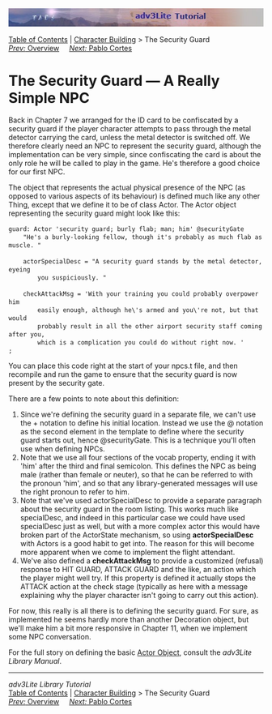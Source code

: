 ---
---
<div class="topbar">

<img src="topbar.jpg" data-border="0" />

</div>

<div class="nav">

<a href="toc.html" class="nav">Table of Contents</a> \|
<a href="character.html" class="nav">Character Building</a> \> The
Security Guard  
<span class="navnp"><a href="npcoverview.html" class="nav"><em>Prev:</em> Overview</a>
    <a href="cortes.html" class="nav"><em>Next:</em> Pablo Cortes</a>    
</span>

</div>

<div class="main">

# The Security Guard — A Really Simple NPC

Back in Chapter 7 we arranged for the ID card to be confiscated by a
security guard if the player character attempts to pass through the
metal detector carrying the card, unless the metal detector is switched
off. We therefore clearly need an NPC to represent the security guard,
although the implementation can be very simple, since confiscating the
card is about the only role he will be called to play in the game. He's
therefore a good choice for our first NPC.

The object that represents the actual physical presence of the NPC (as
opposed to various aspects of its behaviour) is defined much like any
other Thing, except that we define it to be of class Actor. The Actor
object representing the security guard might look like this:

<div class="code">

    guard: Actor 'security guard; burly flab; man; him' @securityGate
        "He's a burly-looking fellow, though it's probably as much flab as muscle. "
        
        actorSpecialDesc = "A security guard stands by the metal detector, eyeing
            you suspiciously. "
        
        checkAttackMsg = 'With your training you could probably overpower him
            easily enough, although he\'s armed and you\'re not, but that would
            probably result in all the other airport security staff coming after you,
            which is a complication you could do without right now. '
    ;

</div>

You can place this code right at the start of your npcs.t file, and then
recompile and run the game to ensure that the security guard is now
present by the security gate.

There are a few points to note about this definition:

1.  Since we're defining the security guard in a separate file, we can't
    use the + notation to define his initial location. Instead we use
    the @ notation as the second element in the template to define where
    the security guard starts out, hence
    <span class="code">@securityGate</span>. This is a technique you'll
    often use when defining NPCs.
2.  Note that we use all four sections of the vocab property, ending it
    with 'him' after the third and final semicolon. This defines the NPC
    as being male (rather than female or neuter), so that he can be
    referred to with the pronoun 'him', and so that any
    library-generated messages will use the right pronoun to refer to
    him.
3.  Note that we've used <span class="code">actorSpecialDesc</span> to
    provide a separate paragraph about the security guard in the room
    listing. This works much like <span class="code">specialDesc</span>,
    and indeed in this particular case we could have used
    <span class="code">specialDesc</span> just as well, but with a more
    complex actor this would have broken part of the ActorState
    mechanism, so using **actorSpecialDesc** with Actors is a good habit
    to get into. The reason for this will become more apparent when we
    come to implement the flight attendant.
4.  We've also defined a **checkAttackMsg** to provide a customized
    (refusal) response to HIT GUARD, ATTACK GUARD and the like, an
    action which the player might well try. If this property is defined
    it actually stops the ATTACK action at the check stage (typically as
    here with a message explaining why the player character isn't going
    to carry out this action).

For now, this really is all there is to defining the security guard. For
sure, as implemented he seems hardly more than another Decoration
object, but we'll make him a bit more responsive in Chapter 11, when we
implement some NPC conversation.

For the full story on defining the basic [Actor
Object](../manual/actorobj.html), consult the *adv3Lite Library Manual*.

</div>

------------------------------------------------------------------------

<div class="navb">

*adv3Lite Library Tutorial*  
<a href="toc.html" class="nav">Table of Contents</a> \|
<a href="character.html" class="nav">Character Building</a> \> The
Security Guard  
<span class="navnp"><a href="npcoverview.html" class="nav"><em>Prev:</em> Overview</a>
    <a href="cortes.html" class="nav"><em>Next:</em> Pablo Cortes</a>    
</span>

</div>
